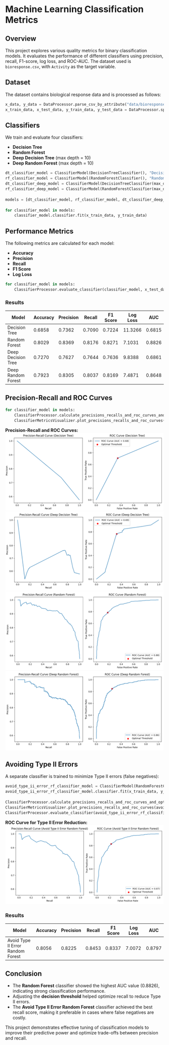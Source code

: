 # Machine Learning Classification Metrics

## Overview
This project explores various quality metrics for binary classification models. It evaluates the performance of different classifiers using precision, recall, F1-score, log loss, and ROC-AUC. The dataset used is `bioresponse.csv`, with `Activity` as the target variable.

## Dataset
The dataset contains biological response data and is processed as follows:
```python
x_data, y_data = DataProcessor.parse_csv_by_attribute("data/bioresponse.csv", "Activity")
x_train_data, x_test_data, y_train_data, y_test_data = DataProcessor.split_by_train_and_test_data(x_data, y_data)
```

## Classifiers
We train and evaluate four classifiers:
- **Decision Tree**
- **Random Forest**
- **Deep Decision Tree** (max depth = 10)
- **Deep Random Forest** (max depth = 10)

```python
dt_classifier_model = ClassifierModel(DecisionTreeClassifier(), "Decision Tree")
rf_classifier_model = ClassifierModel(RandomForestClassifier(), "Random Forest")
dt_classifier_deep_model = ClassifierModel(DecisionTreeClassifier(max_depth=10), "Deep Decision Tree")
rf_classifier_deep_model = ClassifierModel(RandomForestClassifier(max_depth=10), "Deep Random Forest")

models = [dt_classifier_model, rf_classifier_model, dt_classifier_deep_model, rf_classifier_deep_model]

for classifier_model in models:
    classifier_model.classifier.fit(x_train_data, y_train_data)
```

## Performance Metrics
The following metrics are calculated for each model:
- **Accuracy**
- **Precision**
- **Recall**
- **F1 Score**
- **Log Loss**

```python
for classifier_model in models:
    ClassifierProcessor.evaluate_classifier(classifier_model, x_test_data, y_test_data)
```

### Results
| Model                  | Accuracy | Precision | Recall | F1 Score | Log Loss | AUC   |
|------------------------|----------|----------|--------|----------|----------|-------|
| Decision Tree         | 0.6858   | 0.7362   | 0.7090 | 0.7224   | 11.3266  | 0.6815 |
| Random Forest        | 0.8029   | 0.8369   | 0.8176 | 0.8271   | 7.1031   | 0.8826 |
| Deep Decision Tree   | 0.7270   | 0.7627   | 0.7644 | 0.7636   | 9.8388   | 0.6861 |
| Deep Random Forest  | 0.7923   | 0.8305   | 0.8037 | 0.8169   | 7.4871   | 0.8648 |

## Precision-Recall and ROC Curves
```python
for classifier_model in models:
    ClassifierProcessor.calculate_precisions_recalls_and_roc_curves_and_optimal_threshold(classifier_model, x_test_data, y_test_data)
    ClassifierMetricsVisualizer.plot_precisions_recalls_and_roc_curves(classifier_model)
```

**Precision-Recall and ROC Curves:**
![Precision-Recall and ROC](images/graph1.png)
![Precision-Recall and ROC](images/graph2.png)
![Precision-Recall and ROC](images/graph3.png)
![Precision-Recall and ROC](images/graph4.png)

## Avoiding Type II Errors
A separate classifier is trained to minimize Type II errors (false negatives):
```python
avoid_type_ii_error_rf_classifier_model = ClassifierModel(RandomForestClassifier(), "Avoid Type II Error Random Forest")
avoid_type_ii_error_rf_classifier_model.classifier.fit(x_train_data, y_train_data)

ClassifierProcessor.calculate_precisions_recalls_and_roc_curves_and_optimal_threshold(avoid_type_ii_error_rf_classifier_model, x_test_data, y_test_data)
ClassifierMetricsVisualizer.plot_precisions_recalls_and_roc_curves(avoid_type_ii_error_rf_classifier_model)
ClassifierProcessor.evaluate_classifier(avoid_type_ii_error_rf_classifier_model, x_test_data, y_test_data, True)
```

**ROC Curve for Type II Error Reduction:**
![ROC Curve](images/graph5.png)

### Results
| Model                                   | Accuracy | Precision | Recall | F1 Score | Log Loss | AUC   |
|-----------------------------------------|----------|----------|--------|----------|----------|-------|
| Avoid Type II Error Random Forest      | 0.8056   | 0.8225   | 0.8453 | 0.8337   | 7.0072   | 0.8797 |

## Conclusion
- The **Random Forest** classifier showed the highest AUC value (0.8826), indicating strong classification performance.
- Adjusting the **decision threshold** helped optimize recall to reduce Type II errors.
- The **Avoid Type II Error Random Forest** classifier achieved the best recall score, making it preferable in cases where false negatives are costly.

This project demonstrates effective tuning of classification models to improve their predictive power and optimize trade-offs between precision and recall.

